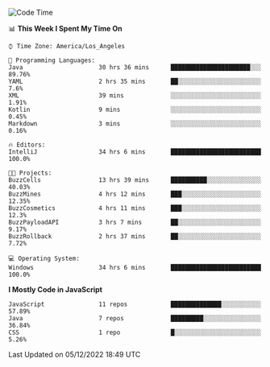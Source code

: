 <!--START_SECTION:waka-->
![Code Time](http://img.shields.io/badge/Code%20Time-0%20secs-blue)

📊 **This Week I Spent My Time On** 

```text
⌚︎ Time Zone: America/Los_Angeles

💬 Programming Languages: 
Java                     30 hrs 36 mins      ██████████████████████░░░   89.76% 
YAML                     2 hrs 35 mins       ██░░░░░░░░░░░░░░░░░░░░░░░   7.6% 
XML                      39 mins             ░░░░░░░░░░░░░░░░░░░░░░░░░   1.91% 
Kotlin                   9 mins              ░░░░░░░░░░░░░░░░░░░░░░░░░   0.45% 
Markdown                 3 mins              ░░░░░░░░░░░░░░░░░░░░░░░░░   0.16%

🔥 Editors: 
IntelliJ                 34 hrs 6 mins       █████████████████████████   100.0%

🐱‍💻 Projects: 
BuzzCells                13 hrs 39 mins      ██████████░░░░░░░░░░░░░░░   40.03% 
BuzzMines                4 hrs 12 mins       ███░░░░░░░░░░░░░░░░░░░░░░   12.35% 
BuzzCosmetics            4 hrs 11 mins       ███░░░░░░░░░░░░░░░░░░░░░░   12.3% 
BuzzPayloadAPI           3 hrs 7 mins        ██░░░░░░░░░░░░░░░░░░░░░░░   9.17% 
BuzzRollback             2 hrs 37 mins       ██░░░░░░░░░░░░░░░░░░░░░░░   7.72%

💻 Operating System: 
Windows                  34 hrs 6 mins       █████████████████████████   100.0%

```

**I Mostly Code in JavaScript** 

```text
JavaScript               11 repos            ██████████████░░░░░░░░░░░   57.89% 
Java                     7 repos             █████████░░░░░░░░░░░░░░░░   36.84% 
CSS                      1 repo              █░░░░░░░░░░░░░░░░░░░░░░░░   5.26%

```



 Last Updated on 05/12/2022 18:49 UTC
<!--END_SECTION:waka-->
